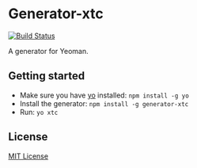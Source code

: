 # Generator-xtc
[![Build Status](https://secure.travis-ci.org/marcdiethelm/generator-xtc.png?branch=master)](https://travis-ci.org/marcdiethelm/generator-xtc)

A generator for Yeoman.

## Getting started
- Make sure you have [yo](https://github.com/yeoman/yo) installed:
    `npm install -g yo`
- Install the generator: `npm install -g generator-xtc`
- Run: `yo xtc`

## License
[MIT License](http://en.wikipedia.org/wiki/MIT_License)
